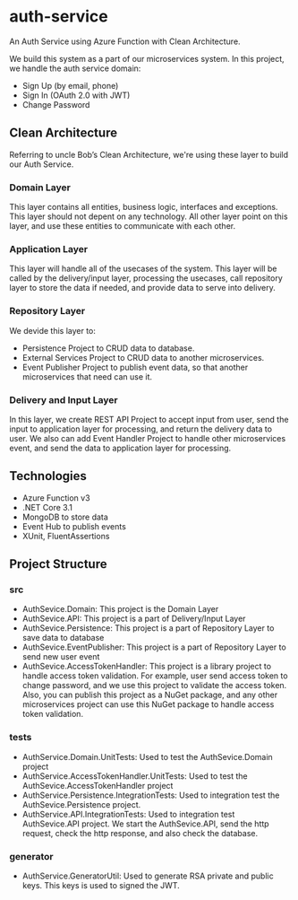 # auth-service
An Auth Service using Azure Function with Clean Architecture.

We build this system as a part of our microservices system. In this project, we handle the auth service domain:
- Sign Up (by email, phone)
- Sign In (OAuth 2.0 with JWT)
- Change Password

## Clean Architecture
Referring to uncle Bob’s Clean Architecture, we're using these layer to build our Auth Service.

### Domain Layer
This layer contains all entities, business logic, interfaces and exceptions. This layer should not depent on any technology. All other layer point on this layer, and use these entities to communicate with each other.

### Application Layer
This layer will handle all of the usecases of the system. This layer will be called by the delivery/input layer, processing the usecases, call repository layer to store the data if needed, and provide data to serve into delivery.

### Repository Layer
We devide this layer to:
- Persistence Project to CRUD data to database.
- External Services Project to CRUD data to another microservices.
- Event Publisher Project to publish event data, so that another microservices that need can use it.

### Delivery and Input Layer
In this layer, we create REST API Project to accept input from user, send the input to application layer for processing, and return the delivery data to user.
We also can add Event Handler Project to handle other microservices event, and send the data to application layer for processing. 

## Technologies
- Azure Function v3
- .NET Core 3.1
- MongoDB to store data
- Event Hub to publish events
- XUnit, FluentAssertions

## Project Structure
### src
- AuthSevice.Domain: This project is the Domain Layer
- AuthSevice.API: This project is a part of Delivery/Input Layer
- AuthSevice.Persistence: This project is a part of Repository Layer to save data to database
- AuthSevice.EventPublisher: This project is a part of Repository Layer to send new user event
- AuthSevice.AccessTokenHandler: This project is a library project to handle access token validation. For example, user send access token to change password, and we use this project to validate the access token. Also, you can publish this project as a NuGet package, and any other microservices project can use this NuGet package to handle access token validation.

### tests
- AuthService.Domain.UnitTests: Used to test the AuthSevice.Domain project
- AuthService.AccessTokenHandler.UnitTests: Used to test the AuthSevice.AccessTokenHandler project
- AuthService.Persistence.IntegrationTests: Used to integration test the AuthSevice.Persistence project.
- AuthService.API.IntegrationTests: Used to integration test AuthSevice.API project. We start the AuthSevice.API, send the http request, check the http response, and also check the database.

### generator
- AuthService.GeneratorUtil: Used to generate RSA private and public keys. This keys is used to signed the JWT.

